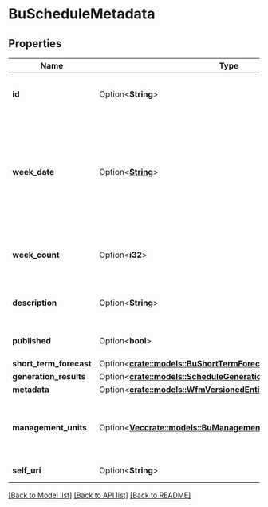 # BuScheduleMetadata

## Properties

Name | Type | Description | Notes
------------ | ------------- | ------------- | -------------
**id** | Option<**String**> | The globally unique identifier for the object. | [optional][readonly]
**week_date** | Option<[**String**](string.md)> | The start week date for this schedule. Dates are represented as an ISO-8601 string. For example: yyyy-MM-dd | [optional]
**week_count** | Option<**i32**> | The number of weeks spanned by this schedule | [optional]
**description** | Option<**String**> | The description of this schedule | [optional]
**published** | Option<**bool**> | Whether this schedule is published | [optional]
**short_term_forecast** | Option<[**crate::models::BuShortTermForecastReference**](BuShortTermForecastReference.md)> |  | [optional]
**generation_results** | Option<[**crate::models::ScheduleGenerationResultSummary**](ScheduleGenerationResultSummary.md)> |  | [optional]
**metadata** | Option<[**crate::models::WfmVersionedEntityMetadata**](WfmVersionedEntityMetadata.md)> |  | [optional]
**management_units** | Option<[**Vec<crate::models::BuManagementUnitScheduleSummary>**](BuManagementUnitScheduleSummary.md)> | High level per-management unit schedule metadata | [optional]
**self_uri** | Option<**String**> | The URI for this object | [optional][readonly]

[[Back to Model list]](../README.md#documentation-for-models) [[Back to API list]](../README.md#documentation-for-api-endpoints) [[Back to README]](../README.md)


